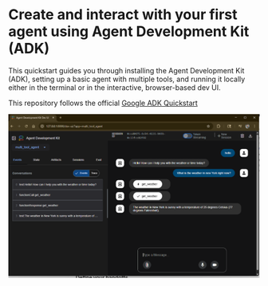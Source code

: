# Create and interact with your first agent using Agent Development Kit (ADK)

This quickstart guides you through installing the Agent Development Kit (ADK), setting up a basic agent with multiple tools, and running it locally either in the terminal or in the interactive, browser-based dev UI.

This repository follows the official [Google ADK Quickstart](https://google.github.io/adk-docs/get-started/quickstart/)


![live app](multi-tool-agent-weather-time.png)
